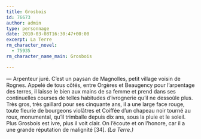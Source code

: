```yaml
---
title: Grosbois
id: 76673
author: admin
type: personnage
date: 2010-03-08T16:30:47+00:00
excerpt: La Terre
rm_character_novel:
  - 75935
rm_character_name_main: Grosbois

---
```

— Arpenteur juré. C&rsquo;est un paysan de Magnolles, petit village voisin de Rognes. Appelé de tous côtés, entre Orgères et Beaugency pour l&rsquo;arpentage des terres, il laisse le bien aux mains de sa femme et prend dans ses continuelles courses de telles habitudes d&rsquo;ivrognerie qu&rsquo;il ne dessoûle plus. Très gros, très gaillard pour ses cinquante ans, il a une large face rouge, toute fleurie de bourgeons violâtres et Coiffée d&rsquo;un chapeau noir tourné au roux, monumental, qu&rsquo;il trimballe depuis dix ans, sous la pluie et le soleil. Plus Grosbois est ivre, plus il voit clair. On l&rsquo;écoute et on l&rsquo;honore, car il a une grande réputation de malignité [34]. _(La Terre.)_
